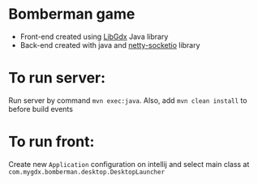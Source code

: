 # Bomberman game
- Front-end created using [LibGdx](https://libgdx.badlogicgames.com/) Java library
- Back-end created with java and [netty-socketio](https://github.com/mrniko/netty-socketio) library

# To run server:  
Run server by command `mvn exec:java`. Also, add `mvn clean install` to before build events

# To run front:  
Create new `Application` configuration on intellij and select main class at `com.mygdx.bomberman.desktop.DesktopLauncher`
